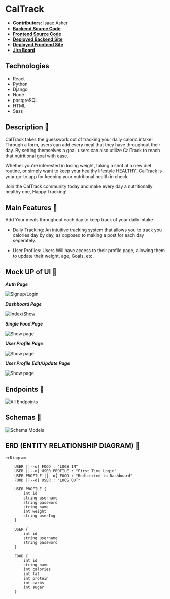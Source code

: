 # CalTrack

- **Contributors:** Isaac Asher
- [**Backend Source Code**](https://github.com/isaacasher97/calTrack_backend_pj4)
- [**Frontend Source Code**](https://github.com/isaacasher97/calTrack_frontend_pj4)
- [**Deployed Backend Site**](https://caltrack-backend-2eww.onrender.com)
- [**Deployed Frontend Site**]()
- [**Jira Board**](https://id.atlassian.com/invite/p/jira-software?id=gCZCOldCQ92yWtjJuLRvxA)

## Technologies

- React
- Python
- Django
- Node
- postgreSQL
- HTML
- Sass

## Description 🍲

CalTrack takes the guesswork out of tracking your daily caloric intake!  Through a form, users can add every meal that they have throughout their day. By setting themselves a goal, users can also utilize CalTrack to reach that nutritional goal with ease.

Whether you're interested in losing weight, taking a shot at a new diet routine, or simply want to keep your healthy lifestyle HEALTHY, CalTrack is your go-to app for keeping your nutritional health in check.

Join the CalTrack community today and make every day a nutritionally healthy one, Happy Tracking!

## Main Features 🍲
Add Your meals throughout each day to keep track of your daily intake

- Daily Tracking: An intuitive tracking system that allows you to track you calories day by day, as opposed to making a post for each day seperately. 

- User Profiles: Users Will have access to their profile page, allowing them to update their weight, age, Goals, etc.

## Mock UP of UI 🍲
***Auth Page***

![Signup/Login](https://i.imgur.com/qCPr1yS.png)

***Dashboard Page***

![Index/Show](https://i.imgur.com/TxHmwbp.png)

***Single Food Page***

![Show page](https://i.imgur.com/CjfI8ox.png)

***User Profile Page***

![Show page](https://i.imgur.com/QKQ8KgK.png)

***User Profile Edit/Update Page***

![Show page](https://i.imgur.com/uUTPfss.png)

## Endpoints 🍲
![All Endpoints](https://i.imgur.com/Q9MSRJw.png)


## Schemas 🍲
![Schema Models](https://i.imgur.com/4yYD6Cs.png)

## ERD (ENTITY RELATIONSHIP DIAGRAM) 🍲
``` mermaid
erDiagram
    
    USER ||--o{ FOOD : "LOGS IN"
    USER ||--o{ USER_PROFILE : "First Time Login"
    USER_PROFILE ||--o{ FOOD : "Redirected to Dashboard"
    FOOD ||--o{ USER : "LOGS OUT"
    
    USER_PROFILE {
        int id
        string username
        string password
        string name
        int weight
        string userImg
    }
    
    USER {
        int id
        string username
        string password
    }
    
    FOOD {
        int id
        string name
        int calories
        int fat
        int protein
        int carbs
        int sugar
    }
```